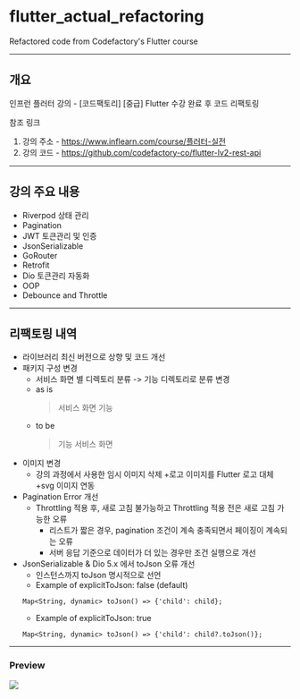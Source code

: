 # flutter_actual_refactoring

Refactored code from Codefactory's Flutter course

----------
## 개요
인프런 플러터 강의 - [코드팩토리] [중급] Flutter 수강 완료 후 코드 리팩토링

참조 링크
1. 강의 주소 - https://www.inflearn.com/course/플러터-실전
2. 강의 코드 - https://github.com/codefactory-co/flutter-lv2-rest-api
----------
## 강의 주요 내용
+ Riverpod 상태 관리
+ Pagination 
+ JWT 토큰관리 및 인증
+ JsonSerializable
+ GoRouter
+ Retrofit
+ Dio 토큰관리 자동화
+ OOP
+ Debounce and Throttle
----------
## 리팩토링 내역
+ 라이브러리 최신 버전으로 상향 및 코드 개선
+ 패키지 구성 변경
  + 서비스 화면 별 디렉토리 분류 -> 기능 디렉토리로 분류 변경
  + as is
    > 서비스 화면
      > 기능
  + to be
    > 기능
      > 서비스 화면
+ 이미지 변경
  + 강의 과정에서 사용한 임시 이미지 삭제
  +로고 이미지를 Flutter 로고 대체
  +svg 이미지 연동
+ Pagination Error 개선
  + Throttling 적용 후, 새로 고침 불가능하고 Throttling 적용 전은 새로 고침 가능한 오류
    + 리스트가 짧은 경우, pagination 조건이 계속 충족되면서 페이징이 계속되는 오류
    + 서버 응답 기준으로 데이터가 더 있는 경우만 조건 실행으로 개선
+ JsonSerializable & Dio 5.x 에서 toJson 오류 개선
  + 인스턴스까지 toJson 명시적으로 선언
  + Example of explicitToJson: false (default)
  ```
  Map<String, dynamic> toJson() => {'child': child};    
  ```
  + Example of explicitToJson: true
  ```
  Map<String, dynamic> toJson() => {'child': child?.toJson()};
  ```
----------
### Preview
![](https://github.com/koreaken/flutter_actual_refactoring/blob/develop/screenshot/preview.gif)
